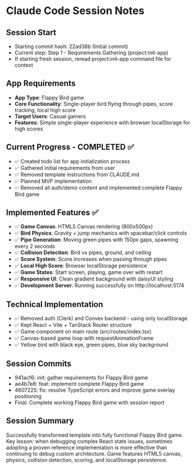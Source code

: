 # Claude Code Session Notes

## Session Start
- Starting commit hash: 22ad38b (Initial commit)
- Current step: Step 1 - Requirements Gathering (project:init-app)
- If starting fresh session, reread project:init-app command file for context

## App Requirements
- **App Type**: Flappy Bird game
- **Core Functionality**: Single-player bird flying through pipes, score tracking, local high score
- **Target Users**: Casual gamers
- **Features**: Simple single-player experience with browser localStorage for high scores

## Current Progress - COMPLETED ✅
- ✅ Created todo list for app initialization process
- ✅ Gathered initial requirements from user  
- ✅ Removed template instructions from CLAUDE.md
- ✅ Planned MVP implementation
- ✅ Removed all auth/demo content and implemented complete Flappy Bird game

## Implemented Features ✅
- ✅ **Game Canvas**: HTML5 Canvas rendering (800x500px)
- ✅ **Bird Physics**: Gravity + jump mechanics with spacebar/click controls
- ✅ **Pipe Generation**: Moving green pipes with 150px gaps, spawning every 2 seconds
- ✅ **Collision Detection**: Bird vs pipes, ground, and ceiling
- ✅ **Score System**: Score increases when passing through pipes
- ✅ **Local High Score**: Browser localStorage persistence
- ✅ **Game States**: Start screen, playing, game over with restart
- ✅ **Responsive UI**: Clean gradient background with daisyUI styling
- ✅ **Development Server**: Running successfully on http://localhost:5174

## Technical Implementation
- ✅ Removed auth (Clerk) and Convex backend - using only localStorage
- ✅ Kept React + Vite + TanStack Router structure
- ✅ Game component on main route (src/routes/index.tsx)
- ✅ Canvas-based game loop with requestAnimationFrame
- ✅ Yellow bird with black eye, green pipes, blue sky background

## Session Commits
- 941acf6: init: gather requirements for Flappy Bird game
- ae4b7e8: feat: implement complete Flappy Bird game
- 4607225: fix: resolve TypeScript errors and improve game overlay positioning
- Final: Complete working Flappy Bird game with session report

## Session Summary
Successfully transformed template into fully functional Flappy Bird game. Key lesson: when debugging complex React state issues, sometimes adopting a proven reference implementation is more effective than continuing to debug custom architecture. Game features HTML5 canvas, physics, collision detection, scoring, and localStorage persistence.